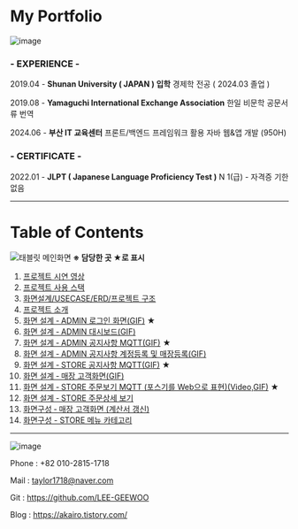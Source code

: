 # My Portfolio

![image](https://github.com/user-attachments/assets/faf0bdd6-226f-49b6-a31c-7a9a783b37b7)

### - EXPERIENCE -

2019.04 - **Shunan University ( JAPAN ) 입학**
          경제학 전공 ( 2024.03 졸업 )

2019.08 - **Yamaguchi International Exchange Association**
          한일 비문학 공문서류 번역

2024.06 - **부산 IT 교육센터**
          프론트/백엔드 프레임워크 활용 자바 웹&앱 개발 
          (950H) 

### - CERTIFICATE -

2022.01 - **JLPT ( **Japanese Language Proficiency Test** )**
          N 1(급) - 자격증 기한 없음

---

# Table of Contents
![태블릿 메인화면](https://github.com/user-attachments/assets/235083ed-1c62-448a-8c0c-9cc53e991e49)
**※ 담당한 곳 ★로 표시**

1. [프로젝트 시연 영상](../../wiki/프로젝트-시연-영상)
2. [프로젝트 사용 스택](../../wiki/프로젝트-사용-스택)
3. [화면설계/USECASE/ERD/프로젝트 구조](../../wiki/화면설계-USECASE-ERD-프로젝트-구조)
4. [프로젝트 소개](../../wiki/프로젝트-소개)  
5. [화면 설계 ‐ ADMIN 로그인 화면(GIF)](../../wiki/화면-설계-‐-ADMIN-로그인-화면) ★
6. [화면 설계 ‐ ADMIN 대시보드(GIF)](../../wiki/화면-설계-‐-ADMIN-대시보드)
7. [화면 설계 ‐ ADMIN 공지사항 MQTT(GIF)](../../wiki/화면-설계-‐-ADMIN-공지사항-MQTT) ★
8. [화면 설계 ‐ ADMIN 공지사항 계정등록 및 매장등록(GIF)](../../wiki/화면-설계-‐-ADMIN-공지사항-계정등록-및-매장등록)
9. [화면 설계 ‐ STORE 공지사항 MQTT(GIF)](../../wiki/화면-설계-‐-STORE-공지사항-MQTT) ★
10. [화면 설계 ‐ 매장 고객화면(GIF)](../../wiki/화면-설계-‐-매장-고객화면)
11. [화면 설계 ‐ STORE 주문보기 MQTT (포스기를 Web으로 표현)(Video,GIF)](../../wiki/화면-설계-‐-STORE-주문보기-MQTT-(포스기를-Web으로-표현)) ★
12. [화면 설계 ‐ STORE 주문상세 보기](../../wiki/화면-설계-‐-STORE-주문상세-보기)
13. [화면구성 ‐ 매장 고객화면 (계산서 갱신)](../../wiki/화면구성-‐-매장-고객화면-(계산서-갱신))
14. [화면구성 - STORE 메뉴 카테고리](../../wiki/화면구성-‐-STORE-메뉴-카테고리)

---

![image](https://github.com/user-attachments/assets/3af01c10-3a9e-4c7f-8f05-c4e9e0801026)

Phone : +82 010-2815-1718

Mail  : taylor1718@naver.com

Git : https://github.com/LEE-GEEWOO

Blog     :  https://akairo.tistory.com/


  

